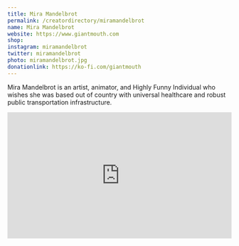 ```yaml
---
title: Mira Mandelbrot
permalink: /creatordirectory/miramandelbrot
name: Mira Mandelbrot
website: https://www.giantmouth.com
shop:
instagram: miramandelbrot
twitter: miramandelbrot
photo: miramandelbrot.jpg
donationlink: https://ko-fi.com/giantmouth
---
```

Mira Mandelbrot is an artist, animator, and Highly Funny Individual who wishes she was based out of country with universal healthcare and robust public transportation infrastructure.

<div class="mb-3" style="padding:56.25% 0 0 0;position:relative;"><iframe src="https://player.vimeo.com/video/652541770?h=ea98d01ebc&color=ffffff&byline=0&portrait=0" style="position:absolute;top:0;left:0;width:100%;height:100%;" frameborder="0" allow="autoplay; fullscreen; picture-in-picture" allowfullscreen></iframe></div><script src="https://player.vimeo.com/api/player.js"></script>